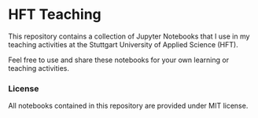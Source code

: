 # HFT Teaching

This repository contains a collection of Jupyter Notebooks that I use in my teaching activities at the Stuttgart University of Applied Science (HFT).

Feel free to use and share these notebooks for your own learning or teaching activities.

### License

All notebooks contained in this repository are provided under MIT license. 